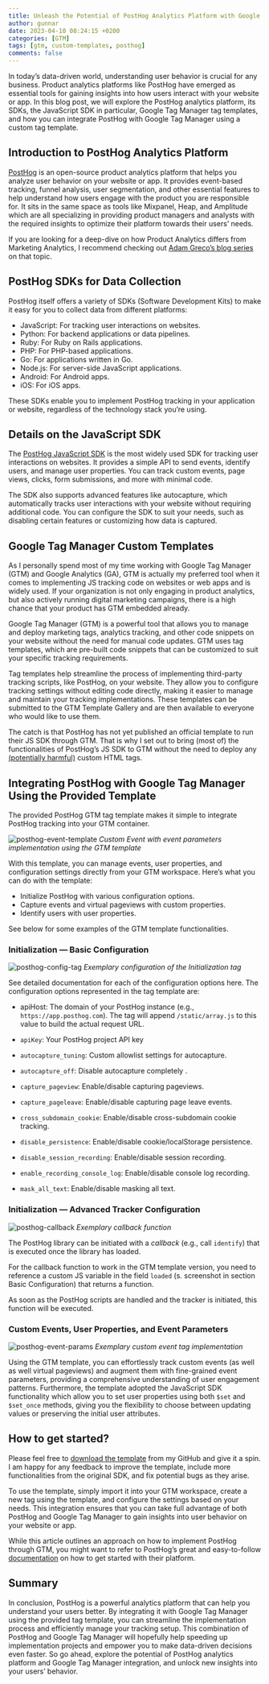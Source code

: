 ```yaml
---
title: Unleash the Potential of PostHog Analytics Platform with Google Tag Manager
author: gunnar
date: 2023-04-10 08:24:15 +0200
categories: [GTM]
tags: [gtm, custom-templates, posthog]
comments: false
---
```


In today’s data-driven world, understanding user behavior is crucial for any business. Product analytics platforms like PostHog have emerged as essential tools for gaining insights into how users interact with your website or app. In this blog post, we will explore the PostHog analytics platform, its SDKs, the JavaScript SDK in particular, Google Tag Manager tag templates, and how you can integrate PostHog with Google Tag Manager using a custom tag template.

## Introduction to PostHog Analytics Platform

[PostHog](https://posthog.com/) is an open-source product analytics platform that helps you analyze user behavior on your website or app. It provides event-based tracking, funnel analysis, user segmentation, and other essential features to help understand how users engage with the product you are responsible for. It sits in the same space as tools like Mixpanel, Heap, and Amplitude which are all specializing in providing product managers and analysts with the required insights to optimize their platform towards their users’ needs.

If you are looking for a deep-dive on how Product Analytics differs from Marketing Analytics, I recommend checking out [Adam Greco’s blog series](https://amplitude.com/blog/marketing-analytics-vs-product-analytics-part-1) on that topic.

## PostHog SDKs for Data Collection

PostHog itself offers a variety of SDKs (Software Development Kits) to make it easy for you to collect data from different platforms:

- JavaScript: For tracking user interactions on websites.
- Python: For backend applications or data pipelines.
- Ruby: For Ruby on Rails applications.
- PHP: For PHP-based applications.
- Go: For applications written in Go.
- Node.js: For server-side JavaScript applications.
- Android: For Android apps.
- iOS: For iOS apps.

These SDKs enable you to implement PostHog tracking in your application or website, regardless of the technology stack you’re using.

## Details on the JavaScript SDK

The [PostHog JavaScript SDK](https://posthog.com/docs/libraries/js) is the most widely used SDK for tracking user interactions on websites. It provides a simple API to send events, identify users, and manage user properties. You can track custom events, page views, clicks, form submissions, and more with minimal code.

The SDK also supports advanced features like autocapture, which automatically tracks user interactions with your website without requiring additional code. You can configure the SDK to suit your needs, such as disabling certain features or customizing how data is captured.

## Google Tag Manager Custom Templates

As I personally spend most of my time working with Google Tag Manager (GTM) and Google Analytics (GA), GTM is actually my preferred tool when it comes to implementing JS tracking code on websites or web apps and is widely used. If your organization is not only engaging in product analytics, but also actively running digital marketing campaigns, there is a high chance that your product has GTM embedded already.

Google Tag Manager (GTM) is a powerful tool that allows you to manage and deploy marketing tags, analytics tracking, and other code snippets on your website without the need for manual code updates. GTM uses tag templates, which are pre-built code snippets that can be customized to suit your specific tracking requirements.

Tag templates help streamline the process of implementing third-party tracking scripts, like PostHog, on your website. They allow you to configure tracking settings without editing code directly, making it easier to manage and maintain your tracking implementations. These templates can be submitted to the GTM Template Gallery and are then available to everyone who would like to use them.

The catch is that PostHog has not yet published an official template to run their JS SDK through GTM. That is why I set out to bring (most of) the functionalities of PostHog’s JS SDK to GTM without the need to deploy any [(potentially harmful)](https://web.dev/tag-best-practices/#be-careful-with-custom-html-tags:~:text=Be%20careful%20with%20Custom%20HTML%20tags%20%23) custom HTML tags.

## Integrating PostHog with Google Tag Manager Using the Provided Template

The provided PostHog GTM tag template makes it simple to integrate PostHog tracking into your GTM container.

![posthog-event-template](/assets/img/posthog/posthog-custom-event.png)
_Custom Event with event parameters implementation using the GTM template_

With this template, you can manage events, user properties, and configuration settings directly from your GTM workspace. Here’s what you can do with the template:

- Initialize PostHog with various configuration options.
- Capture events and virtual pageviews with custom properties.
- Identify users with user properties.

See below for some examples of the GTM template functionalities.

### Initialization — Basic Configuration

![posthog-config-tag](/assets/img/posthog/posthog-config.png)
_Exemplary configuration of the Initialization tag_

See detailed documentation for each of the configuration options here. The configuration options represented in the tag template are:

- apiHost: The domain of your PostHog instance (e.g., `https://app.posthog.com`). The tag will append `/static/array.js` to this value to build the actual request URL.

- `apiKey`: Your PostHog project API key
- `autocapture_tuning`: Custom allowlist settings for autocapture.
- `autocapture_off`: Disable autocapture completely .
- `capture_pageview`: Enable/disable capturing pageviews.
- `capture_pageleave`: Enable/disable capturing page leave events.
- `cross_subdomain_cookie`: Enable/disable cross-subdomain cookie tracking.
- `disable_persistence`: Enable/disable cookie/localStorage persistence.
- `disable_session_recording`: Enable/disable session recording.
- `enable_recording_console_log`: Enable/disable console log recording.
- `mask_all_text`: Enable/disable masking all text.

### Initialization — Advanced Tracker Configuration

![posthog-callback](/assets/img/posthog/posthog-callback.png)
_Exemplary callback function_

The PostHog library can be initiated with a _callback_ (e.g., call `identify`) that is executed once the library has loaded.

For the callback function to work in the GTM template version, you need to reference a custom JS variable in the field `loaded` (s. screenshot in section Basic Configuration) that returns a function.

As soon as the PostHog scripts are handled and the tracker is initiated, this function will be executed.

### Custom Events, User Properties, and Event Parameters

![posthog-event-params](/assets/img/posthog/posthog-event-params.png)
_Exemplary custom event tag implementation_

Using the GTM template, you can effortlessly track custom events (as well as well virtual pageviews) and augment them with fine-grained event parameters, providing a comprehensive understanding of user engagement patterns. Furthermore, the template adopted the JavaScript SDK functionality which allow you to set user properties using both `$set` and `$set_once` methods, giving you the flexibility to choose between updating values or preserving the initial user attributes.

## How to get started?

Please feel free to [download the template](https://github.com/GunnarGriese/gtm-template-posthog) from my GitHub and give it a spin. I am happy for any feedback to improve the template, include more functionalities from the original SDK, and fix potential bugs as they arise.

To use the template, simply import it into your GTM workspace, create a new tag using the template, and configure the settings based on your needs. This integration ensures that you can take full advantage of both PostHog and Google Tag Manager to gain insights into user behavior on your website or app.

While this article outlines an approach on how to implement PostHog through GTM, you might want to refer to PostHog’s great and easy-to-follow [documentation](https://posthog.com/docs/getting-started/start-here) on how to get started with their platform.

## Summary

In conclusion, PostHog is a powerful analytics platform that can help you understand your users better. By integrating it with Google Tag Manager using the provided tag template, you can streamline the implementation process and efficiently manage your tracking setup. This combination of PostHog and Google Tag Manager will hopefully help speeding up implementation projects and empower you to make data-driven decisions even faster. So go ahead, explore the potential of PostHog analytics platform and Google Tag Manager integration, and unlock new insights into your users’ behavior.

